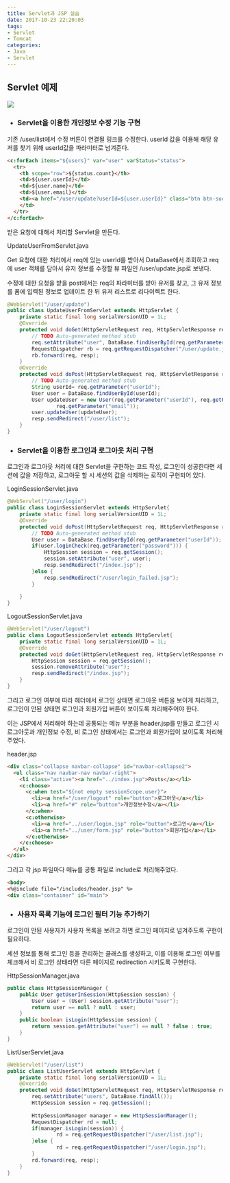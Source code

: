 ```yaml
---
title: Servlet과 JSP 실습
date: 2017-10-23 22:20:03
tags: 
- Servlet
- Tomcat
categories:
- Java
- Servlet
---
```


## Servlet 예제

![](/images/java/java.png)

- ### Servlet을 이용한 개인정보 수정 기능 구현

기존 /user/list에서 수정 버튼이 연결될 링크를 수정한다. userId 값을 이용해 해당 유저를 찾기 위해 userId값을 파라미터로 넘겨준다.

```Html
<c:forEach items="${users}" var="user" varStatus="status">
  <tr>
    <th scope="row">${status.count}</th>
    <td>${user.userId}</td>
    <td>${user.name}</td>
    <td>${user.email}</td>
    <td><a href="/user/update?userId=${user.userId}" class="btn btn-success" role="button">수정</a>
    </td>
  </tr>
</c:forEach>
```

받은 요청에 대해서 처리할 Servlet을 만든다.

UpdateUserFromServlet.java

Get 요청에 대한 처리에서 req에 있는 userId를 받아서 DataBase에서 조회하고 req에 user 객체를 담아서 유저 정보를 수정할 뷰 파일인 /user/update.jsp로 보낸다. 

수정에 대한 요청을 받을 post에서는 req의 파라미터를 받아 유저를 찾고, 그 유저 정보를 폼에 입력된 정보로 업데이트 한 뒤 유저 리스트로 리다이렉트 한다.

```java
@WebServlet("/user/update")
public class UpdateUserFromServlet extends HttpServlet {
	private static final long serialVersionUID = 1L;
	@Override
	protected void doGet(HttpServletRequest req, HttpServletResponse resp) throws ServletException, IOException {
		// TODO Auto-generated method stub
		req.setAttribute("user", DataBase.findUserById(req.getParameter("userId")));
		RequestDispatcher rb = req.getRequestDispatcher("/user/update.jsp");
		rb.forward(req, resp);
	}
	@Override
	protected void doPost(HttpServletRequest req, HttpServletResponse resp) throws ServletException, IOException {
		// TODO Auto-generated method stub
		String userId= req.getParameter("userId");
		User user = DataBase.findUserById(userId);
		User updateUser = new User(req.getParameter("userId"), req.getParameter("password"), req.getParameter("name"),
                req.getParameter("email"));
		user.updateUser(updateUser);
		resp.sendRedirect("/user/list");
	}
}
```



- ### Servlet을 이용한 로그인과 로그아웃 처리 구현

로그인과 로그아웃 처리에 대한 Servlet을 구현하는 코드 작성, 로그인이 성공한다면 세션에 값을 저장하고, 로그아웃 할 시 세션의 값을 삭제하는 로직이 구현되어 있다.

LoginSessionServlet.java

```java
@WebServlet("/user/login")
public class LoginSessionServlet extends HttpServlet{
	private static final long serialVersionUID = 1L;
	@Override
	protected void doPost(HttpServletRequest req, HttpServletResponse resp) throws ServletException, IOException {
		// TODO Auto-generated method stub
		User user = DataBase.findUserById(req.getParameter("userId"));
		if(user.loginCheck(req.getParameter("password"))) {
			HttpSession session = req.getSession();
			session.setAttribute("user", user);
			resp.sendRedirect("/index.jsp");
		}else {
			resp.sendRedirect("/user/login_failed.jsp");
		}
		
	}
}
```

LogoutSessionServlet.java

```java
@WebServlet("/user/logout")
public class LogoutSessionServlet extends HttpServlet{
	private static final long serialVersionUID = 1L;
	@Override
	protected void doGet(HttpServletRequest req, HttpServletResponse resp) throws ServletException, IOException {
		HttpSession session = req.getSession();
		session.removeAttribute("user");
		resp.sendRedirect("/index.jsp");
	}
}
```

그리고 로그인 여부에 따라 헤더에서 로그인 상태면 로그아웃 버튼을 보이게 처리하고, 로그인이 안된 상태면 로그인과 회원가입 버튼이 보이도록 처리해주어야 한다.

이는 JSP에서 처리해야 하는데 공통되는 메뉴 부분을 header.jsp를 만들고 로그인 시 로그아웃과 개인정보 수정, 비 로그인 상태에서는 로그인과 회원가입이 보이도록 처리해주었다.

header.jsp

```html
<div class="collapse navbar-collapse" id="navbar-collapse2">
  <ul class="nav navbar-nav navbar-right">
    <li class="active"><a href="../index.jsp">Posts</a></li>
    <c:choose>
      <c:when test="${not empty sessionScope.user}">
        <li><a href="/user/logout" role="button">로그아웃</a></li>
        <li><a href="#" role="button">개인정보수정</a></li>
      </c:when>
      <c:otherwise>
        <li><a href="../user/login.jsp" role="button">로그인</a></li>
        <li><a href="../user/form.jsp" role="button">회원가입</a></li>
      </c:otherwise>
    </c:choose>
  </ul>
</div>
```

그리고 각 jsp 파일마다 메뉴를 공통 파일로 include로 처리해주었다.

```html
<body>
<%@include file="/includes/header.jsp" %>
<div class="container" id="main">
```

- ### 사용자 목록 기능에 로그인 필터 기능 추가하기


로그인이 안된 사용자가 사용자 목록을 보려고 하면 로그인 페이지로 넘겨주도록 구현이 필요하다.

세션 정보를 통해 로그인 등을 관리하는 클래스를 생성하고, 이를 이용해 로그인 여부를 체크해서 비 로그인 상태라면 다른 페이지로 redirection 시키도록 구현한다.

HttpSessionManager.java

```Java
public class HttpSessionManager {
	public User getUserInSession(HttpSession session) {
		User user = (User) session.getAttribute("user");
		return user == null ? null : user;	
	}
	public boolean isLogin(HttpSession session) {
		return session.getAttribute("user") == null ? false : true;
	}
}
```

ListUserServlet.java

```java
@WebServlet("/user/list")
public class ListUserServlet extends HttpServlet {
    private static final long serialVersionUID = 1L;
    @Override
    protected void doGet(HttpServletRequest req, HttpServletResponse resp) throws ServletException, IOException {
        req.setAttribute("users", DataBase.findAll());
        HttpSession session = req.getSession();
        
        HttpSessionManager manager = new HttpSessionManager();
        RequestDispatcher rd = null;
        if(manager.isLogin(session)) {
        	 	rd = req.getRequestDispatcher("/user/list.jsp");
        }else {
        		rd = req.getRequestDispatcher("/user/login.jsp");
        } 
        rd.forward(req, resp);
    }
}
```






